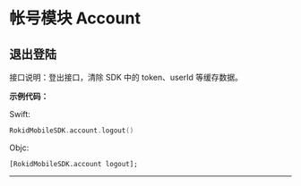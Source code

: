 # 帐号模块 Account

## 退出登陆

接口说明：登出接口，清除 SDK 中的 token、userId 等缓存数据。

**示例代码：**

Swift:

```swift
RokidMobileSDK.account.logout()
```

Objc:

```objc
[RokidMobileSDK.account logout];
```

---

